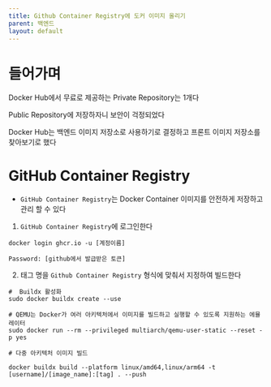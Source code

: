 ```yaml
---
title: Github Container Registry에 도커 이미지 올리기
parent: 백엔드
layout: default
---
```

# 들어가며

Docker Hub에서 무료로 제공하는 Private Repository는 1개다 

Public Repository에 저장하자니 보안이 걱정되었다

Docker Hub는 백엔드 이미지 저장소로 사용하기로 결정하고 프론트 이미지 저장소를 찾아보기로 했다

# GitHub Container Registry

- `GitHub Container Registry`는 Docker Container 이미지를 안전하게 저장하고 관리 할 수 있다

1. `GitHub Container Registry`에 로그인한다

```shell
docker login ghcr.io -u [계정이름]

Password: [github에서 발급받은 토큰]
```

2. 태그 명을 `Github Container Registry` 형식에 맞춰서 지정하여 빌드한다

```shell
#  Buildx 활성화
sudo docker buildx create --use

# QEMU는 Docker가 여러 아키텍처에서 이미지를 빌드하고 실행할 수 있도록 지원하는 에뮬레이터
sudo docker run --rm --privileged multiarch/qemu-user-static --reset -p yes

# 다중 아키텍처 이미지 빌드

docker buildx build --platform linux/amd64,linux/arm64 -t [username]/[image_name]:[tag] . --push
```
